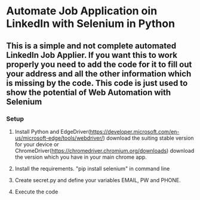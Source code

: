 # Automate Job Application oin LinkedIn with Selenium in Python

## This is a simple and not complete automated LinkedIn Job Applier. If you want this to work properly you need to add the code for it to fill out your address and all the other information which is missing by the code. This code is just used to show the potential of Web Automation with Selenium

### Setup

1. Install Python and EdgeDriver(<https://developer.microsoft.com/en-us/microsoft-edge/tools/webdriver/>) download the suiting stable version for your device or ChromeDriver(<https://chromedriver.chromium.org/downloads>) download the version which you have in your main chrome app.

2. Install the requirements. "pip install selenium" in command line

3. Create secret.py and define your variables EMAIL, PW and PHONE.

4. Execute the code
